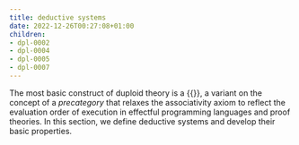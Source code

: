 ```yaml
---
title: deductive systems
date: 2022-12-26T00:27:08+01:00
children:
- dpl-0002
- dpl-0004
- dpl-0005
- dpl-0007
---
```


The most basic construct of duploid theory is a {{<cref dpl-0002>}}, a variant
on the concept of a *precategory* that relaxes the associativity axiom to reflect
the evaluation order of execution in effectful programming languages and proof
theories. In this section, we define deductive systems and develop their basic
properties.
